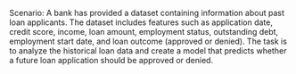 Scenario: A bank has provided a dataset containing information about past loan applicants. The dataset includes features such as application date, credit score, income, loan amount, employment status, outstanding debt, employment start date, and loan outcome (approved or denied).
The task is to analyze the historical loan data and create a model that predicts whether a future loan application should be approved or denied.
